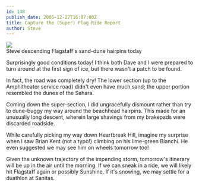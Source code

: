 ```yaml
---
id: 148
publish_date: 2006-12-27T16:07:00Z
title: Capture the (Super) Flag Ride Report
author: Steve
---
```


[![](http://lh3.ggpht.com/_MLtKexEhbk0/Su8Z9F5zRqI/AAAAAAAAD6Y/Dscn1RWffbE/s2400/P1010034.JPG)](http://picasaweb.google.com/icegulch14/HotSpringsAndSandDunesSojourn#5399563015587841698)  
Steve descending Flagstaff's sand-dune hairpins today

Surprisingly good conditions today! I think both Dave and I were prepared to turn around at the first sign of ice, but there wasn't a patch to be found.

In fact, the road was completely dry! The lower section (up to the Amphitheater service road) didn't even have much sand; the upper portion resembled the dunes of the Sahara.

Coming down the super-section, I did ungracefully dismount rather than try to dune-buggy my way around the beachhead hairpins. This made for an unusually long descent, wherein large shavings from my brakepads were discarded roadside.

While carefully picking my way down Heartbreak Hill, imagine my surprise when I saw Brian Kent (not a typo!) climbing on his lime-green Bianchi. He even suggested we may see him on wheels tomorrow too!

Given the unknown trajectory of the impending storm, tomorrow's itinerary will be up in the air until the morning. If we can sneak in a ride, we will likely hit Flagstaff again or possibly Sunshine. If it's snowing, we may settle for a duathlon at Sanitas.
